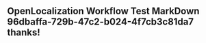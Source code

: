 <properties
ms.topic="hero-topic"
ms.test1="hero-topic"
ms.test2="test"/>

## OpenLocalization Workflow Test MarkDown 96dbaffa-729b-47c2-b024-4f7cb3c81da7 thanks!
